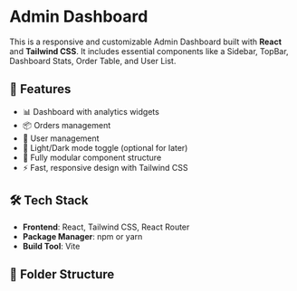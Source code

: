 # Admin Dashboard

This is a responsive and customizable Admin Dashboard built with **React** and **Tailwind CSS**. It includes essential components like a Sidebar, TopBar, Dashboard Stats, Order Table, and User List.

## 🚀 Features

- 📊 Dashboard with analytics widgets
- 📦 Orders management
- 👤 User management
- 🌙 Light/Dark mode toggle (optional for later)
- 🧱 Fully modular component structure
- ⚡ Fast, responsive design with Tailwind CSS

## 🛠️ Tech Stack

- **Frontend**: React, Tailwind CSS, React Router
- **Package Manager**: npm or yarn
- **Build Tool**: Vite

## 📂 Folder Structure

